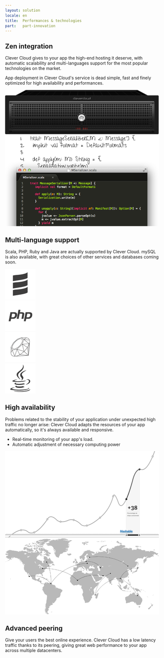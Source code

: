 ```yaml
---
layout: solution
locale: en
title:  Performances & technologies
part:   part-innovation
---
```

<div id="part-by-cc" class="full-bg">
   <div class="container">
      <div class="row">
         <div class="span4">
            <h2>Zen integration</h2>
            <p>
               Clever Cloud gives to your app the high-end hosting it deserve, with automatic scalability and multi-languages support for the most popular technologies on the market.
		      </p>
		      <p>
				   App deployment in Clever Cloud's service is dead simple, fast and finely optimized for high availability and performances.
		      </p>
         </div>
         <div class="span7 offset1"><img src="/img/solution/server.png" alt="server" /></div>
      </div>
   </div>
</div>
<div id="part-code-as-you-are" class="full-bg">
   <div class="container">
      <div class="row">
         <div class="span6"><img src="/img/solution/codeas.png" alt="codeas" /></div>
         <div class="span5 offset1">
            <h2> Multi-language support</h2>
            <p>Scala, PHP, Ruby and Java are actually supported by Clever Cloud. mySQL is also available, with great choices of other services and databases coming soon.
            </p>
            <div id="lang-display" class="row">
               <div class="span1">
                  <img src="/img/technos/scala-logo.png" alt="scala" />
               </div>
               <div class="span1">
                  <img src="/img/technos/php-logo.png" alt="php" />
               </div>
               <div class="span1">
                  <img src="/img/technos/ruby-logo.png" alt="ruby" />
               </div>
               <div class="span1">
                  <img src="/img/technos/java-logo.png" alt="java" />
               </div>
            </div>
         </div>
      </div>
   </div>
</div>
<div id="part-scalable-as-hell" class="full-bg">
   <div class="container">
      <div class="row">
         <div class="span4">
            <h2>High availability</h2>
            <p>
               Problems related to the stability of your application under unexpected high traffic no longer arise: Clever Cloud adapts the resources of your app automatically, so it's always available and responsive.
            </p>
            <ul class="nav nav-list">
               <li><i class="cc-icon-tick"> </i> Real-time monitoring of your app's load.</li>
				   <li><i class="cc-icon-tick"> </i> Automatic adjustment of necessary computing power</li>
            </ul>
         </div>
         <div class="span12"><img src="/img/solution/courbe.png" alt="stat" /></div>
      </div>
   </div>
</div>
<div id="part-peering" class="full-bg">
   <div class="container">
      <div class="row">
         <div class="span8"><img src="/img/solution/map.png" alt="stat" /></div>
         <div class="span4">
            <h2>Advanced peering</h2>
            <p>
				  Give your users the best online experience. Clever Cloud has a low latency traffic 
				  thanks to its peering, giving great web performance to your app across multiple datacenters. 
            </p>
         </div>
      </div>
   </div>
</div>
